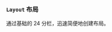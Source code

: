### `Layout` 布局
通过基础的 24 分栏，迅速简便地创建布局。


<ClientOnly>
<template>
<demo-block>
<template #demo-title>基础布局</template>
<template #component-body>
    <ha-row>
        <ha-col :span="24">
            <div class="col-content bg-col-dark">Col</div>
        </ha-col>
    </ha-row>
</ha-row>
</template>
<template #component-remark>
    <div class="description">
        <p>通过 row 和 col 组件，并通过 col 组件的 span 属性我们就可以自由地组合布局。</p>
    </div>
</template>
<template #component-code>

```javascript
<ha-row>
    <ha-col :span="24">
        <div class="content"></div>
    </ha-col>
</ha-row>
```
</template>
</demo-block>
</template>

</ClientOnly>


<style>
.ha-row {
    margin-bottom: 20px;
}
.ha-col {
    border-radius: 5px;
}
.col-content {
    display: flex;
    justify-content: center;
    align-items: center;
    min-height: 36px;
    border-radius: 4px;
    color: #ffffff;
}
.bg-col-dark {
    background: #55aee4;
}
</style>